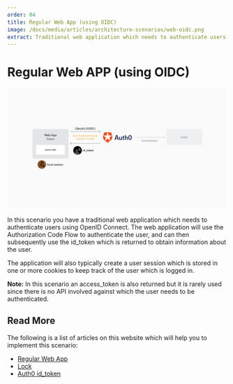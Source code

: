 ```yaml
---
order: 04
title: Regular Web App (using OIDC)
image: /docs/media/articles/architecture-scenarios/web-oidc.png
extract: Traditional web application which needs to authenticate users using OpenID Connect.
---
```


# Regular Web APP (using OIDC)

![](/media/articles/architecture-scenarios/web-oidc.png)

In this scenario you have a traditional web application which needs to authenticate users using OpenID Connect. The web application will use the Authorization Code Flow to authenticate the user, and can then subsequently use the id_token which is returned to obtain information about the user.

The application will also typically create a user session which is stored in one or more cookies to keep track of the user which is logged in.

**Note:** In this scenario an access_token is also returned but it is rarely used since there is no API involved against which the user needs to be authenticated.

## Read More

The following is a list of articles on this website which will help you to implement this scenario:

* [Regular Web App](/quickstart/webapp/)
* [Lock](/libraries/lock)
* [Auth0 id_token](/tokens/id_token)
